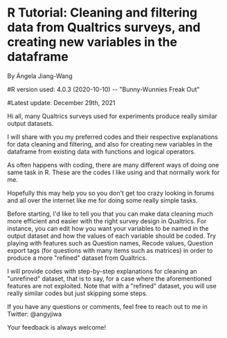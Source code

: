 # R Tutorial: Cleaning and filtering data from Qualtrics surveys, and creating new variables in the dataframe

By Ángela Jiang-Wang

#R version used: 4.0.3 (2020-10-10) -- "Bunny-Wunnies Freak Out"

#Latest update: December 29th, 2021

Hi all, many Qualtrics surveys used for experiments produce really similar output datasets.

I will share with you my preferred codes and their respective explanations for data cleaning and filtering, and also for creating new variables in the dataframe from existing data with functions and logical operators.

As often happens with coding, there are many different ways of doing one same task in R. These are the codes I like using and that normally work for me.

Hopefully this may help you so you don't get too crazy looking in forums and all over the internet like me for doing some really simple tasks.

Before starting, I'd like to tell you that you can make data cleaning much more efficient and easier with the right survey design in Qualtrics.
For instance, you can edit how you want your variables to be named in the output dataset and how the values of each variable should be coded.
Try playing with features such as Question names, Recode values, Question export tags (for questions with many items such as matrices) in order to produce a more "refined" dataset from Qualtrics.

I will provide codes with step-by-step explanations for cleaning an "unrefined" dataset, that is to say, for a case where the aforementioned features are not exploited. 
Note that with a "refined" dataset, you will use really similar codes but just skipping some steps.


If you have any questions or comments, feel free to reach out to me in Twitter: @angyjiwa

Your feedback is always welcome!
